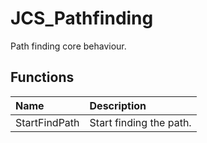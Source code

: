 # JCS_Pathfinding

Path finding core behaviour.

## Functions

| Name          | Description             |
|:--------------|:------------------------|
| StartFindPath | Start finding the path. |
